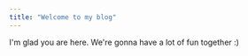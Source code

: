```yaml
---
title: "Welcome to my blog"
---
```


I'm glad you are here. We're gonna have a lot of fun together :)
